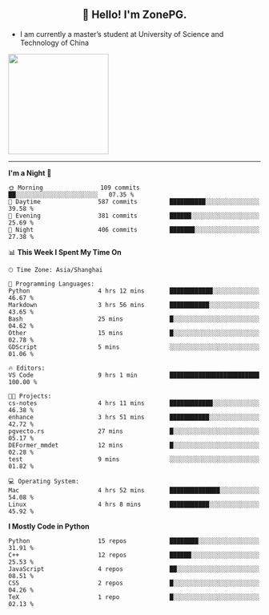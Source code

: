 <h2 align="center">👋 Hello! I'm ZonePG.</h2>

- I am currently a master’s student at University of Science and Technology of China

<img height=200 align="center" src="https://github-readme-stats.vercel.app/api?username=zonepg" />

-------

<!--START_SECTION:waka-->
**I'm a Night 🦉** 

```text
🌞 Morning                109 commits         ██░░░░░░░░░░░░░░░░░░░░░░░   07.35 % 
🌆 Daytime                587 commits         ██████████░░░░░░░░░░░░░░░   39.58 % 
🌃 Evening                381 commits         ██████░░░░░░░░░░░░░░░░░░░   25.69 % 
🌙 Night                  406 commits         ███████░░░░░░░░░░░░░░░░░░   27.38 % 
```


📊 **This Week I Spent My Time On** 

```text
🕑︎ Time Zone: Asia/Shanghai

💬 Programming Languages: 
Python                   4 hrs 12 mins       ████████████░░░░░░░░░░░░░   46.67 % 
Markdown                 3 hrs 56 mins       ███████████░░░░░░░░░░░░░░   43.65 % 
Bash                     25 mins             █░░░░░░░░░░░░░░░░░░░░░░░░   04.62 % 
Other                    15 mins             █░░░░░░░░░░░░░░░░░░░░░░░░   02.78 % 
GDScript                 5 mins              ░░░░░░░░░░░░░░░░░░░░░░░░░   01.06 % 

🔥 Editors: 
VS Code                  9 hrs 1 min         █████████████████████████   100.00 % 

🐱‍💻 Projects: 
cs-notes                 4 hrs 11 mins       ████████████░░░░░░░░░░░░░   46.38 % 
enhance                  3 hrs 51 mins       ███████████░░░░░░░░░░░░░░   42.72 % 
pgvecto.rs               27 mins             █░░░░░░░░░░░░░░░░░░░░░░░░   05.17 % 
DEFormer_mmdet           12 mins             █░░░░░░░░░░░░░░░░░░░░░░░░   02.28 % 
test                     9 mins              ░░░░░░░░░░░░░░░░░░░░░░░░░   01.82 % 

💻 Operating System: 
Mac                      4 hrs 52 mins       ██████████████░░░░░░░░░░░   54.08 % 
Linux                    4 hrs 8 mins        ███████████░░░░░░░░░░░░░░   45.92 % 
```

**I Mostly Code in Python** 

```text
Python                   15 repos            ████████░░░░░░░░░░░░░░░░░   31.91 % 
C++                      12 repos            ██████░░░░░░░░░░░░░░░░░░░   25.53 % 
JavaScript               4 repos             ██░░░░░░░░░░░░░░░░░░░░░░░   08.51 % 
CSS                      2 repos             █░░░░░░░░░░░░░░░░░░░░░░░░   04.26 % 
TeX                      1 repo              █░░░░░░░░░░░░░░░░░░░░░░░░   02.13 % 
```




<!--END_SECTION:waka-->
